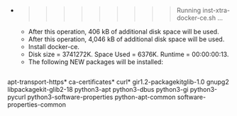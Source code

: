 * >>>>>>>>> Running inst-xtra-docker-ce.sh ...
  * After this operation, 406 kB of additional disk space will be used.
  * After this operation, 4,046 kB of additional disk space will be used.
  * Install docker-ce.
  * Disk size = 3741272K. Space Used = 6376K. Runtime = 00:00:00:13.
  * The following NEW packages will be installed:
  ```bash
apt-transport-https* ca-certificates* curl* gir1.2-packagekitglib-1.0 gnupg2
libpackagekit-glib2-18 python3-apt python3-dbus python3-gi python3-pycurl
python3-software-properties python-apt-common software-properties-common
  ```
